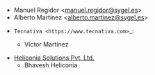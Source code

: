 - Manuel Regidor \<<manuel.regidor@sygel.es>\>
- Alberto Martínez \<<alberto.martinez@sygel.es>\>
* `Tecnativa <https://www.tecnativa.com>`_:

  * Víctor Martínez
- [Heliconia Solutions Pvt. Ltd.](https://www.heliconia.io)
  - Bhavesh Heliconia
